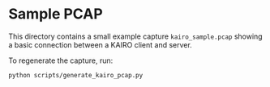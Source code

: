 # Sample PCAP

This directory contains a small example capture `kairo_sample.pcap` showing a basic connection between a KAIRO client and server.

To regenerate the capture, run:

```bash
python scripts/generate_kairo_pcap.py
```

